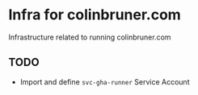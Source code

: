 # Infra for colinbruner.com

Infrastructure related to running colinbruner.com

## TODO

- Import and define `svc-gha-runner` Service Account
